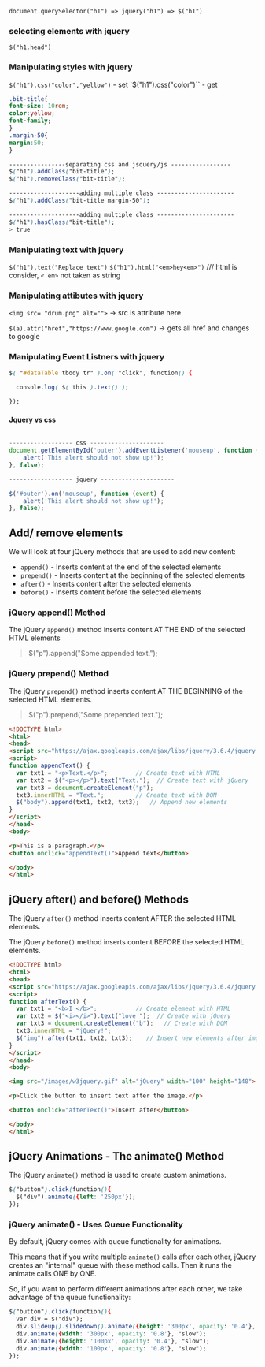 
`document.querySelector("h1") => jquery("h1") => $("h1")`

### selecting elements with jquery

`$("h1.head")`

### Manipulating styles with jquery
``$("h1").css("color","yellow")`` - set
`$("h1").css("color")`` - get


```css
.bit-title{
font-size: 10rem;
color:yellow;
font-family;
}
.margin-50{
margin:50;
}

----------------separating css and jsquery/js -----------------
$("h1").addClass("bit-title");
$("h1").removeClass("bit-title");

--------------------adding multiple class ----------------------
$("h1").addClass("bit-title margin-50");

--------------------adding multiple class ----------------------
$("h1").hasClass("bit-title");
> true
```

### Manipulating text with jquery

`$("h1").text("Replace text")`
`$("h1").html("<em>hey<em>")` /// html is consider, `< em>` not taken as string

### Manipulating attibutes with jquery
`<img src= "drum.png" alt="">` -> src is attribute here

`$(a).attr("href","https://www.google.com")` -> gets all href and changes to google

### Manipulating Event Listners with jquery

```css
$( "#dataTable tbody tr" ).on( "click", function() {

  console.log( $( this ).text() );

});
```

#### Jquery vs css


```javascript

------------------ css ---------------------
document.getElementById('outer').addEventListener('mouseup', function (event) {
    alert('This alert should not show up!');
}, false);

------------------ jquery ---------------------

$('#outer').on('mouseup', function (event) {
    alert('This alert should not show up!');
}, false);

```

## Add/ remove elements
We will look at four jQuery methods that are used to add new content:

- `append()` - Inserts content at the end of the selected elements
- `prepend()` - Inserts content at the beginning of the selected elements
- `after()` - Inserts content after the selected elements
- `before()` - Inserts content before the selected elements
### jQuery append() Method

The jQuery `append()` method inserts content AT THE END of the selected HTML elements
> $("p").append("Some appended text.");

### jQuery prepend() Method

The jQuery `prepend()` method inserts content AT THE BEGINNING of the selected HTML elements.

> $("p").prepend("Some prepended text.");

```html
<!DOCTYPE html>
<html>
<head>
<script src="https://ajax.googleapis.com/ajax/libs/jquery/3.6.4/jquery.min.js"></script>
<script>
function appendText() {
  var txt1 = "<p>Text.</p>";        // Create text with HTML
  var txt2 = $("<p></p>").text("Text.");  // Create text with jQuery
  var txt3 = document.createElement("p");
  txt3.innerHTML = "Text.";         // Create text with DOM
  $("body").append(txt1, txt2, txt3);   // Append new elements
}
</script>
</head>
<body>

<p>This is a paragraph.</p>
<button onclick="appendText()">Append text</button>

</body>
</html>

```
## jQuery after() and before() Methods

The jQuery `after()` method inserts content AFTER the selected HTML elements.

The jQuery `before()` method inserts content BEFORE the selected HTML elements.
```html
<!DOCTYPE html>
<html>
<head>
<script src="https://ajax.googleapis.com/ajax/libs/jquery/3.6.4/jquery.min.js"></script>
<script>
function afterText() {
  var txt1 = "<b>I </b>";           // Create element with HTML
  var txt2 = $("<i></i>").text("love ");  // Create with jQuery
  var txt3 = document.createElement("b");   // Create with DOM
  txt3.innerHTML = "jQuery!";
  $("img").after(txt1, txt2, txt3);    // Insert new elements after img
}
</script>
</head>
<body>

<img src="/images/w3jquery.gif" alt="jQuery" width="100" height="140">

<p>Click the button to insert text after the image.</p>

<button onclick="afterText()">Insert after</button>

</body>
</html>
```

## jQuery Animations - The animate() Method

The jQuery `animate()` method is used to create custom animations.

```css
$("button").click(function(){  
  $("div").animate({left: '250px'});  
});
```
### jQuery animate() - Uses Queue Functionality

By default, jQuery comes with queue functionality for animations.

This means that if you write multiple `animate()` calls after each other, jQuery creates an "internal" queue with these method calls. Then it runs the animate calls ONE by ONE.

So, if you want to perform different animations after each other, we take advantage of the queue functionality:

```css
$("button").click(function(){  
  var div = $("div");  
  div.slideup().slidedown().animate({height: '300px', opacity: '0.4'}, "slow");  
  div.animate({width: '300px', opacity: '0.8'}, "slow");  
  div.animate({height: '100px', opacity: '0.4'}, "slow");  
  div.animate({width: '100px', opacity: '0.8'}, "slow");  
});
```
